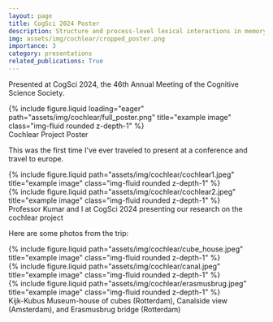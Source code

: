 ```yaml
---
layout: page
title: CogSci 2024 Poster
description: Structure and process-level lexical interactions in memory search-a case study of individuals with cochlear implants and normal hearing
img: assets/img/cochlear/cropped_poster.png
importance: 3
category: presentations
related_publications: True
---
```


Presented at CogSci 2024, the 46th Annual Meeting of the Cognitive Science Society.

<div class="row">
    <div class="col-sm mt-3 mt-md-0">
        {% include figure.liquid loading="eager" path="assets/img/cochlear/full_poster.png" title="example image" class="img-fluid rounded z-depth-1" %}
    </div>
</div>
<div class="caption">
    Cochlear Project Poster 
</div>

This was the first time I've ever traveled to present at a conference and travel to europe. 

<div class="row justify-content-sm-center">
    <div class="col-sm-4 mt-3 mt-md-0">
        {% include figure.liquid path="assets/img/cochlear/cochlear1.jpeg" title="example image" class="img-fluid rounded z-depth-1" %}
    </div>
    <div class="col-sm-4 mt-3 mt-md-0">
        {% include figure.liquid path="assets/img/cochlear/cochlear2.jpeg" title="example image" class="img-fluid rounded z-depth-1" %}
    </div>
</div>
<div class="caption">
    Professor Kumar and I at CogSci 2024 presenting our research on the cochlear project
</div>

Here are some photos from the trip: 
<div class="row justify-content-sm-center">
    <div class="col-sm-4 mt-3 mt-md-0">
        {% include figure.liquid path="assets/img/cochlear/cube_house.jpeg" title="example image" class="img-fluid rounded z-depth-1" %}
    </div>
    <div class="col-sm-4 mt-3 mt-md-0">
        {% include figure.liquid path="assets/img/cochlear/canal.jpeg" title="example image" class="img-fluid rounded z-depth-1" %}
    </div>
    <div class="col-sm-4 mt-3 mt-md-0">
        {% include figure.liquid path="assets/img/cochlear/erasmusbrug.jpeg" title="example image" class="img-fluid rounded z-depth-1" %}
    </div>
</div>
<div class="caption">
    Kijk-Kubus Museum-house of cubes (Rotterdam), Canalside view (Amsterdam), and Erasmusbrug bridge (Rotterdam)
</div>
